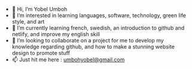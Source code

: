 - 👋 Hi, I’m Yobel Umboh
- 👀 I’m interested in learning languages, software, technology, green life style, and art
- 🌱 I’m currently learning french, swedish, an introduction to github and netlify, and improve my english skill
- 💞️ I’m looking to collaborate on a project for me to develop my knowledge regarding github, and how to make a stunning website design to promote stuff
- 📫 Just hit me here : umbohyobel@gmail.com

<!---
yobelumboh/yobelumboh is a ✨ special ✨ repository because its `README.md` (this file) appears on your GitHub profile.
You can click the Preview link to take a look at your changes.
--->
